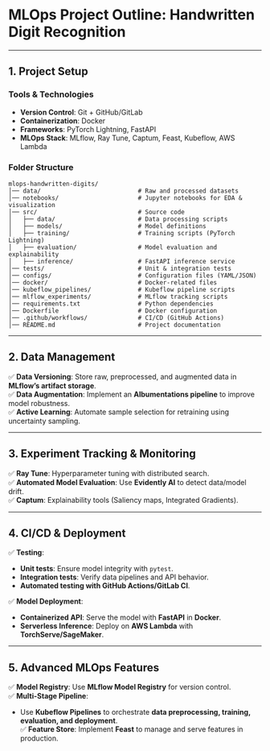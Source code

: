 # **MLOps Project Outline: Handwritten Digit Recognition**  

---

## **1. Project Setup**  

### **Tools & Technologies**  

- **Version Control**: Git + GitHub/GitLab  
- **Containerization**: Docker  
- **Frameworks**: PyTorch Lightning, FastAPI  
- **MLOps Stack**: MLflow, Ray Tune, Captum, Feast, Kubeflow, AWS Lambda  

### **Folder Structure**  

```
mlops-handwritten-digits/
│── data/                           # Raw and processed datasets
│── notebooks/                      # Jupyter notebooks for EDA & visualization
│── src/                            # Source code
│   ├── data/                       # Data processing scripts
│   ├── models/                     # Model definitions
│   ├── training/                   # Training scripts (PyTorch Lightning)
│   ├── evaluation/                 # Model evaluation and explainability
│   ├── inference/                  # FastAPI inference service
│── tests/                          # Unit & integration tests
│── configs/                        # Configuration files (YAML/JSON)
│── docker/                         # Docker-related files
│── kubeflow_pipelines/             # Kubeflow pipeline scripts
│── mlflow_experiments/             # MLflow tracking scripts
│── requirements.txt                # Python dependencies
│── Dockerfile                      # Docker configuration
│── .github/workflows/              # CI/CD (GitHub Actions)
│── README.md                       # Project documentation
```

---

## **2. Data Management**  

✅ **Data Versioning**: Store raw, preprocessed, and augmented data in **MLflow’s artifact storage**.  
✅ **Data Augmentation**: Implement an **Albumentations pipeline** to improve model robustness.  
✅ **Active Learning**: Automate sample selection for retraining using uncertainty sampling.

---

## **3. Experiment Tracking & Monitoring**  

✅ **Ray Tune**: Hyperparameter tuning with distributed search.  
✅ **Automated Model Evaluation**: Use **Evidently AI** to detect data/model drift.  
✅ **Captum**: Explainability tools (Saliency maps, Integrated Gradients).  

---

## **4. CI/CD & Deployment**  

✅ **Testing**:  

- **Unit tests**: Ensure model integrity with `pytest`.  
- **Integration tests**: Verify data pipelines and API behavior.  
- **Automated testing with GitHub Actions/GitLab CI**.  

✅ **Model Deployment**:  

- **Containerized API**: Serve the model with **FastAPI** in **Docker**.  
- **Serverless Inference**: Deploy on **AWS Lambda** with **TorchServe/SageMaker**.  

---

## **5. Advanced MLOps Features**  

✅ **Model Registry**: Use **MLflow Model Registry** for version control.  
✅ **Multi-Stage Pipeline**:  

- Use **Kubeflow Pipelines** to orchestrate **data preprocessing, training, evaluation, and deployment**.  
✅ **Feature Store**: Implement **Feast** to manage and serve features in production.  


